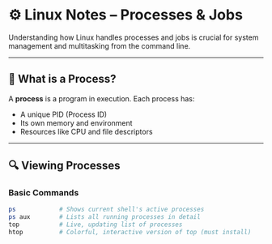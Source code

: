 # ⚙️ Linux Notes – Processes & Jobs

Understanding how Linux handles processes and jobs is crucial for system management and multitasking from the command line.

---

## 🧠 What is a Process?

A **process** is a program in execution. Each process has:
- A unique PID (Process ID)
- Its own memory and environment
- Resources like CPU and file descriptors

---

## 🔍 Viewing Processes

### Basic Commands

```bash
ps            # Shows current shell's active processes
ps aux        # Lists all running processes in detail
top           # Live, updating list of processes
htop          # Colorful, interactive version of top (must install)